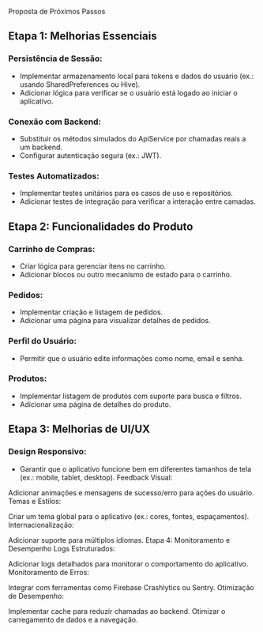 Proposta de Próximos Passos

## Etapa 1: Melhorias Essenciais

### Persistência de Sessão:

- Implementar armazenamento local para tokens e dados do usuário (ex.: usando  SharedPreferences ou Hive).
- Adicionar lógica para verificar se o usuário está logado ao iniciar o aplicativo.

### Conexão com Backend:

- Substituir os métodos simulados do ApiService por chamadas reais a um backend.
- Configurar autenticação segura (ex.: JWT).

### Testes Automatizados:

- Implementar testes unitários para os casos de uso e repositórios.
- Adicionar testes de integração para verificar a interação entre camadas.


## Etapa 2: Funcionalidades do Produto

### Carrinho de Compras:

- Criar lógica para gerenciar itens no carrinho.
- Adicionar blocos ou outro mecanismo de estado para o carrinho.

### Pedidos:

- Implementar criação e listagem de pedidos.
- Adicionar uma página para visualizar detalhes de pedidos.

### Perfil do Usuário:

- Permitir que o usuário edite informações como nome, email e senha.

### Produtos:

- Implementar listagem de produtos com suporte para busca e filtros.
- Adicionar uma página de detalhes do produto.


## Etapa 3: Melhorias de UI/UX

### Design Responsivo:

- Garantir que o aplicativo funcione bem em diferentes tamanhos de tela (ex.: mobile, tablet, desktop).
Feedback Visual:

Adicionar animações e mensagens de sucesso/erro para ações do usuário.
Temas e Estilos:

Criar um tema global para o aplicativo (ex.: cores, fontes, espaçamentos).
Internacionalização:

Adicionar suporte para múltiplos idiomas.
Etapa 4: Monitoramento e Desempenho
Logs Estruturados:

Adicionar logs detalhados para monitorar o comportamento do aplicativo.
Monitoramento de Erros:

Integrar com ferramentas como Firebase Crashlytics ou Sentry.
Otimização de Desempenho:

Implementar cache para reduzir chamadas ao backend.
Otimizar o carregamento de dados e a navegação.
